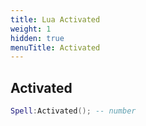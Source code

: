 ```yaml
---
title: Lua Activated
weight: 1
hidden: true
menuTitle: Activated
---
```

## Activated
```lua
Spell:Activated(); -- number
```